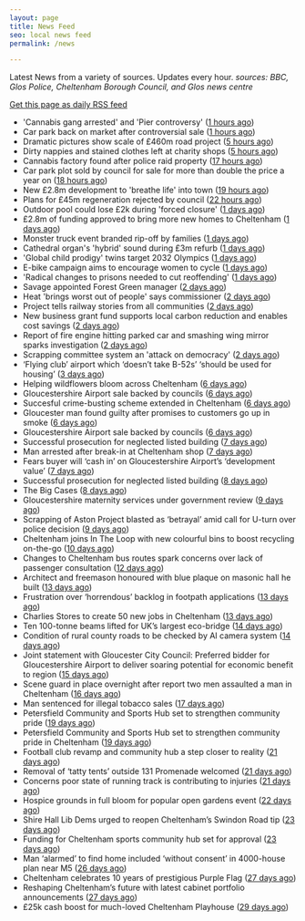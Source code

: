 ```yaml
---
layout: page
title: News Feed
seo: local news feed
permalink: /news

---
```


Latest News from a variety of sources. Updates every hour.
_sources: BBC, Glos Police, Cheltenham Borough Council, and Glos news centre_

[Get this page as daily RSS feed](/daily.rss)

<!-- news_marker starts -->
- 'Cannabis gang arrested' and 'Pier controversy' ([1 hours ago](https://www.bbc.com/news/articles/c2le7qgd5zzo))
- Car park back on market after controversial sale ([1 hours ago](https://www.bbc.com/news/articles/czxwp0gxxy3o))
- Dramatic pictures show scale of £460m road project ([5 hours ago](https://www.bbc.com/news/articles/c20wwle56gqo))
- Dirty nappies and stained clothes left at charity shops ([5 hours ago](https://www.bbc.com/news/articles/cy5w35506zko))
- Cannabis factory found after police raid property ([17 hours ago](https://www.bbc.com/news/articles/cx2jxv80022o))
- Car park plot sold by council for sale for more than double the price a year on ([18 hours ago](https://gloucesternewscentre.co.uk/car-park-plot-sold-by-council-for-sale-for-more-than-double-the-price-a-year-on/))
- New £2.8m development to 'breathe life' into town ([19 hours ago](https://www.bbc.com/news/articles/cvg8n8djp0no))
- Plans for £45m regeneration rejected by council ([22 hours ago](https://www.bbc.com/news/articles/ckg3jn2207ro))
- Outdoor pool could lose £2k during 'forced closure' ([1 days ago](https://www.bbc.com/news/articles/cvg885vxldgo))
- £2.8m of funding approved to bring more new homes to Cheltenham ([1 days ago](https://www.cheltenham.gov.uk/news/article/3027/28m_of_funding_approved_to_bring_more_new_homes_to_cheltenham))
- Monster truck event branded rip-off by families ([1 days ago](https://www.bbc.com/news/articles/c4gdmy874q4o))
- Cathedral organ's 'hybrid' sound during £3m refurb ([1 days ago](https://www.bbc.com/news/articles/cy4nngn7pgxo))
- 'Global child prodigy' twins target 2032 Olympics ([1 days ago](https://www.bbc.com/news/articles/c0k7x723zr1o))
- E-bike campaign aims to encourage women to cycle ([1 days ago](https://www.bbc.com/news/articles/c9w11l9y7qno))
- 'Radical changes to prisons needed to cut reoffending' ([1 days ago](https://www.bbc.com/news/articles/cm2zz75v286o))
- Savage appointed Forest Green manager ([2 days ago](https://www.bbc.com/sport/football/articles/cgjg551p8ejo))
- Heat 'brings worst out of people' says commissioner ([2 days ago](https://www.bbc.com/news/articles/ckgjjx0ypwpo))
- Project tells railway stories from all communities ([2 days ago](https://www.bbc.com/news/articles/c0l4z258kypo))
- New business grant fund supports local carbon reduction and enables cost savings ([2 days ago](https://www.cheltenham.gov.uk/news/article/3026/new_business_grant_fund_supports_local_carbon_reduction_and_enables_cost_savings))
- Report of fire engine hitting parked car and smashing wing mirror sparks investigation ([2 days ago](https://gloucesternewscentre.co.uk/report-of-fire-engine-hitting-parked-car-and-smashing-wing-mirror-sparks-investigation/))
- Scrapping committee system an 'attack on democracy' ([2 days ago](https://www.bbc.com/news/articles/c5ykgp79nl8o))
- ‘Flying club’ airport which ‘doesn’t take B-52s’ ‘should be used for housing’ ([3 days ago](https://gloucesternewscentre.co.uk/flying-club-airport-which-doesnt-take-b-52s-should-be-used-for-housing/))
- Helping wildflowers bloom across Cheltenham ([6 days ago](https://www.cheltenham.gov.uk/news/article/3025/helping_wildflowers_bloom_across_cheltenham))
- Gloucestershire Airport sale backed by councils ([6 days ago](https://gloucesternewscentre.co.uk/gloucestershire-airport-sale-backed-by-councils/))
- Succesful crime-busting scheme extended in Cheltenham ([6 days ago](https://gloucesternewscentre.co.uk/succesful-crime-busting-scheme-extended-in-cheltenham/))
- Gloucester man found guilty after promises to customers go up in smoke ([6 days ago](https://gloucesternewscentre.co.uk/gloucester-man-found-guilty-after-promises-to-customers-go-up-in-smoke/))
- Gloucestershire Airport sale backed by councils ([6 days ago](https://www.cheltenham.gov.uk/news/article/3024/gloucestershire_airport_sale_backed_by_councils))
- Successful prosecution for neglected listed building ([7 days ago](https://gloucesternewscentre.co.uk/successful-prosecution-for-neglected-listed-building/))
- Man arrested after break-in at Cheltenham shop ([7 days ago](https://gloucesternewscentre.co.uk/man-arrested-after-break-in-at-cheltenham-shop/))
- Fears buyer will ‘cash in’ on Gloucestershire Airport’s ‘development value’ ([7 days ago](https://gloucesternewscentre.co.uk/fears-buyer-will-cash-in-on-gloucestershire-airports-development-value/))
- Successful prosecution for neglected listed building ([8 days ago](https://www.cheltenham.gov.uk/news/article/3023/successful_prosecution_for_neglected_listed_building))
- The Big Cases ([8 days ago](https://www.bbc.co.uk/iplayer/episode/m001z7w2))
- Gloucestershire maternity services under government review ([9 days ago](https://www.bbc.co.uk/sounds/play/p0ll39jx))
- Scrapping of Aston Project blasted as ‘betrayal’ amid call for U-turn over police decision ([9 days ago](https://gloucesternewscentre.co.uk/scrapping-of-aston-project-blasted-as-betrayal-amid-call-for-u-turn-over-police-decision/))
- Cheltenham joins In The Loop with new colourful bins to boost recycling on-the-go ([10 days ago](https://www.cheltenham.gov.uk/news/article/3022/cheltenham_joins_in_the_loop_with_new_colourful_bins_to_boost_recycling_on-the-go))
- Changes to Cheltenham bus routes spark concerns over lack of passenger consultation ([12 days ago](https://gloucesternewscentre.co.uk/changes-to-cheltenham-bus-routes-spark-concerns-over-lack-of-passenger-consultation/))
- Architect and freemason honoured with blue plaque on masonic hall he built ([13 days ago](https://gloucesternewscentre.co.uk/architect-and-freemason-honoured-with-blue-plaque-on-masonic-hall-he-built/))
- Frustration over ‘horrendous’ backlog in footpath applications ([13 days ago](https://gloucesternewscentre.co.uk/frustration-over-horrendous-backlog-in-footpath-applications/))
- Charlies Stores to create 50 new jobs in Cheltenham ([13 days ago](https://gloucesternewscentre.co.uk/charlies-stores-to-create-50-new-jobs-in-cheltenham/))
- Ten 100-tonne beams lifted for UK’s largest eco-bridge ([14 days ago](https://www.bbc.co.uk/sounds/play/p0lk57bp))
- Condition of rural county roads to be checked by AI camera system ([14 days ago](https://gloucesternewscentre.co.uk/condition-of-rural-county-roads-to-be-checked-by-ai-camera-system/))
- Joint statement with Gloucester City Council: Preferred bidder for Gloucestershire Airport to deliver soaring potential for economic benefit to region ([15 days ago](https://www.cheltenham.gov.uk/news/article/3021/joint_statement_with_gloucester_city_council_preferred_bidder_for_gloucestershire_airport_to_deliver_soaring_potential_for_economic_benefit_to_region))
- Scene guard in place overnight after report two men assaulted a man in Cheltenham ([16 days ago](https://gloucesternewscentre.co.uk/scene-guard-in-place-overnight-after-report-two-men-assaulted-a-man-in-cheltenham/))
- Man sentenced for illegal tobacco sales ([17 days ago](https://gloucesternewscentre.co.uk/man-sentenced-for-illegal-tobacco-sales/))
- Petersfield Community and Sports Hub set to strengthen community pride ([19 days ago](https://gloucesternewscentre.co.uk/petersfield-community-and-sports-hub-set-to-strengthen-community-pride/))
- Petersfield Community and Sports Hub set to strengthen community pride in Cheltenham ([19 days ago](https://www.cheltenham.gov.uk/news/article/3020/petersfield_community_and_sports_hub_set_to_strengthen_community_pride_in_cheltenham))
- Football club revamp and community hub a step closer to reality ([21 days ago](https://gloucesternewscentre.co.uk/football-club-revamp-and-community-hub-a-step-closer-to-reality/))
- Removal of ‘tatty tents’ outside 131 Promenade welcomed ([21 days ago](https://gloucesternewscentre.co.uk/removal-of-tatty-tents-outside-131-promenade-welcomed/))
- Concerns poor state of running track is contributing to injuries ([21 days ago](https://gloucesternewscentre.co.uk/concerns-poor-state-of-running-track-is-contributing-to-injuries/))
- Hospice grounds in full bloom for popular open gardens event ([22 days ago](https://gloucesternewscentre.co.uk/hospice-grounds-in-full-bloom-for-popular-open-gardens-event/))
- Shire Hall Lib Dems urged to reopen Cheltenham’s Swindon Road tip ([23 days ago](https://gloucesternewscentre.co.uk/shire-hall-lib-dems-urged-to-reopen-cheltenhams-swindon-road-tip/))
- Funding for Cheltenham sports community hub set for approval ([23 days ago](https://gloucesternewscentre.co.uk/funding-for-cheltenham-sports-community-hub-set-for-approval/))
- Man ‘alarmed’ to find home included ‘without consent’ in 4000-house plan near M5 ([26 days ago](https://gloucesternewscentre.co.uk/man-alarmed-to-find-home-included-without-consent-in-4000-house-plan-near-m5/))
- Cheltenham celebrates 10 years of prestigious Purple Flag ([27 days ago](https://www.cheltenham.gov.uk/news/article/3019/cheltenham_celebrates_10_years_of_prestigious_purple_flag))
- Reshaping Cheltenham’s future with latest cabinet portfolio announcements ([27 days ago](https://www.cheltenham.gov.uk/news/article/3018/reshaping_cheltenhams_future_with_latest_cabinet_portfolio_announcements))
- £25k cash boost for much-loved Cheltenham Playhouse ([29 days ago](https://www.cheltenham.gov.uk/news/article/3017/25k_cash_boost_for_much-loved_cheltenham_playhouse))

<!-- news_marker ends -->

